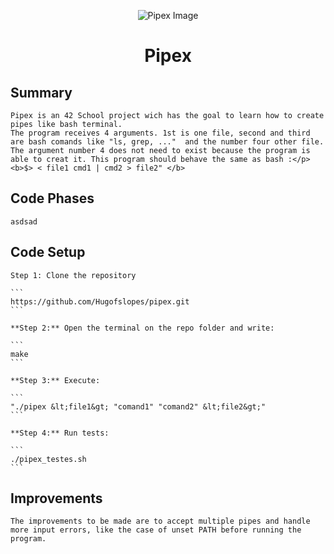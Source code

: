 <html>
<p align="center">
    <img src="https://www.42porto.com/wp-content/uploads/2024/08/42-Porto-Horizontal.png" alt="Pipex Image" />
</p>
<h1 align="center">Pipex</h1>
</html>

## Summary

    Pipex is an 42 School project wich has the goal to learn how to create pipes like bash terminal.
    The program receives 4 arguments. 1st is one file, second and third are bash comands like "ls, grep, ..."  and the number four other file. The argument number 4 does not need to exist because the program is able to creat it. This program should behave the same as bash :</p> <b>$> < file1 cmd1 | cmd2 > file2" </b>

## Code Phases
    
    asdsad

## Code Setup
    
    Step 1: Clone the repository
    
    ```
    https://github.com/Hugofslopes/pipex.git    
    ```

    **Step 2:** Open the terminal on the repo folder and write:
    
    ```
    make
    ```

    **Step 3:** Execute:
    
    ```
    "./pipex &lt;file1&gt; "comand1" "comand2" &lt;file2&gt;"
    ```

    **Step 4:** Run tests:
    
    ```
    ./pipex_testes.sh
    ```

## Improvements
    
    The improvements to be made are to accept multiple pipes and handle more input errors, like the case of unset PATH before running the program.
